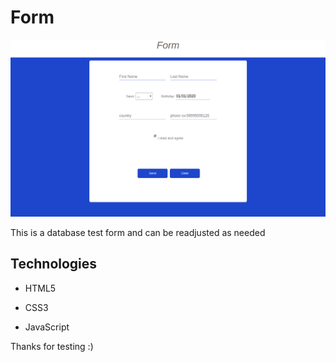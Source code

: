 # Form
<img src="./form.png" alt="form"/>

This is a database test form and can be readjusted as needed

## Technologies

 - HTML5

 - CSS3

 - JavaScript

Thanks for testing :)